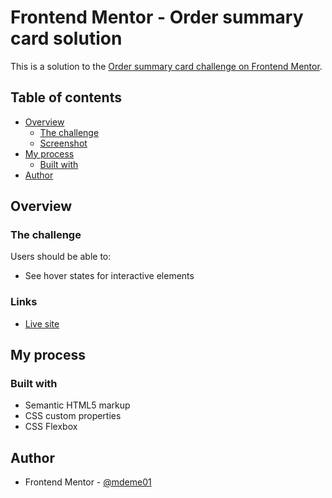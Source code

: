 # Frontend Mentor - Order summary card solution

This is a solution to the [Order summary card challenge on Frontend Mentor](https://www.frontendmentor.io/challenges/order-summary-component-QlPmajDUj).

## Table of contents

- [Overview](#overview)
  - [The challenge](#the-challenge)
  - [Screenshot](#screenshot)
- [My process](#my-process)
  - [Built with](#built-with)
- [Author](#author)

## Overview

### The challenge

Users should be able to:

- See hover states for interactive elements

### Links

- [Live site](https://mdeme01.github.io/order-summary-component/)

## My process

### Built with

- Semantic HTML5 markup
- CSS custom properties
- CSS Flexbox

## Author

- Frontend Mentor - [@mdeme01](https://www.frontendmentor.io/profile/mdeme01)
